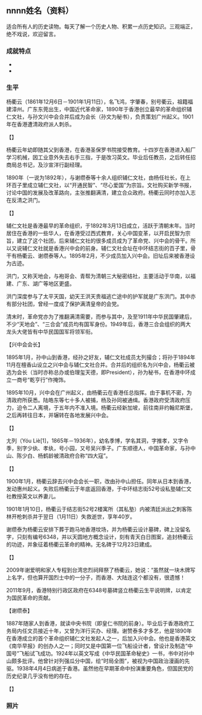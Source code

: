 ## nnnn姓名（资料）

适合所有人的历史读物。每天了解一个历史人物、积累一点历史知识。三观端正，绝不戏说，欢迎留言。  

### 成就特点

- ​
- ​


### 生平

杨衢云（1861年12月6日－1901年1月11日），名飞鸿，字肇春，别号衢云，祖籍福建漳州。广东东莞出生，中国近代革命家，1890年于香港创立最早的革命组织辅仁文社，与孙文兴中会合并后成为会长（孙文为秘书），负责策划广州起义。1901年在香港遭清政府派人刺杀。



【】

杨衢云年幼即随其父到香港，在香港圣保罗书院接受教育。十四岁在香港进入船厂学习机械，因工业意外失去右手三指，于是改习英文。毕业后任教员，之后转任招商局总书记，及沙宣洋行副经理。

1890年（一说为1892年），与谢缵泰等十余人组织辅仁文社，由杨任社长，在上环百子里成立辅仁文社，以“开通民智”、“尽心爱国”为宗旨。文社购买新学书报，讨论中国的发展及改革路向，主张推翻满清，建立合众政府。杨衢云同时亦加入志在反清之洪门。

【】

辅仁文社是香港最早的革命组织，于1892年3月13日成立，活跃于清朝末年。当时居住在香港的一些华人，在香港受过西式教育，关心中国变革，以开启民智为宗旨，建立了这个社团，后来辅仁文社的很多成员成为了革命党、兴中会的骨干。所以又说辅仁文社就是香港兴中会的前身。辅仁文社会址在中环结志街的百子里，骨干有杨衢云、谢缵泰等人。1895年2月，不少成员加入兴中会。旧址后来被香港设为古迹。

洪门，又称天地会，与袍哥会、青帮为清朝三大秘密结社，主要活动于华南，以福建、广东、湖广等地区更盛。

洪门深度参与了太平天国，幼天王洪天贵福逃亡途中的护军就是广东洪门。其中亦有部分社团，曾经一度成了保护满清皇帝的会党。

清末时，革命党亦为了推翻满清需要，而参与其中，及至1911年中华民国肇建后，不少“天地会”、“三合会”成员均有国军身份。1949年后，香港三合会组织的两大龙头大佬皆有中华民国国军将领军衔。

【兴中会会长】

1895年1月，孙中山到香港，经孙之好友，辅仁文社成员尢列撮合；将孙于1894年11月在檀香山设立之兴中会与辅仁文社合并。合并后的组织名为兴中会，杨衢云被选为会长（当时亦称总办或伯理玺天德，即President），孙为秘书，在香港中环成立一商号“乾亨行”作掩饰。



1895年10月，兴中会在广州起义，由杨衢云在香港任总指挥。由于事机不密，为清政府所获悉。陆皓东等七十多人被捕，杨及孙同被通缉。香港政府受清政府压力，迫令二人离境，于五年内不准入境。杨衢云经新加坡，前往南非约翰尼斯堡，之后再转往日本，并辗转在各地发展兴中会。

【】

尢列（Yóu Liè[1]，1865年－1936年），幼名季博，学名其洞，字推孝，又字令季，别字少纨、孝纨，号小园，又号吴兴季子。广东顺德人，中国革命家，与孙中山、陈少白、杨鹤龄被清政府合称“四大寇”。

【】

1900年1月，杨衢云辞去兴中会会长一职，改由孙中山担任。同年从日本到香港，发动惠州起义。失败后杨衢云于年底返回香港，于中环结志街52号设私塾辅仁文社教授英文以养妻儿。

1901年1月10日，杨衢云于结志街52号2楼寓所（其私塾）内被清廷派出之刺客陈林开枪刺杀并于翌日（1月11日）失救逝世，享年40岁。

谢缵泰为杨衢云安排下葬于跑马地香港坟场，并为杨衢云设计墓碑，碑上没留名字，只刻有编号6348，并以天圆地方概念设计，刻有青天白日图案，追封杨衢云的功迹，并象征着杨衢云革命的精神。无名碑于12月23日建成。

【】

2009年谢爱明和家人专程到台湾忠烈祠拜祭了杨衢云，她说：“虽然就一块木牌写上名字，但也算开国烈士中的一分子，而香港、大陆连这个都没有，很遗憾！

2011年9月，香港特别行政区政府在6348号墓碑竖立杨衢云生平说明牌，以肯定为国民革命的贡献。

【谢缵泰】

1887年随家人到香港，就读中央书院（即皇仁书院的前身）。毕业后于香港政府工务局内任文员接近十年，又曾为洋行买办、经理。谢赞泰多才多艺，他是1890年在香港成立的首个革命组织辅仁文社发起人之一，后加入兴中会。他也是香港英文《南华早报》的创办人之一；同时又是中国第一位飞船设计者，曾设计及制造“中国号”飞船试飞成功。1924年以英文写成《中华民国革命秘史》一书，书中对孙中山颇多批评。他曾针对列强瓜分中国，绘“时局全图”，被视为中国政治漫画的先驱。1938年4月4日病逝于香港。虽然他在早期革命中扮演重要角色，但国民党的历史纪录几乎没有他的存在。



【】

### 照片


